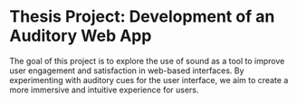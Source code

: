 # Thesis Project: Development of an Auditory Web App

The goal of this project is to explore the use of sound as a tool to improve user engagement and satisfaction in web-based interfaces. By experimenting with auditory cues for the user interface, we aim to create a more immersive and intuitive experience for users.
